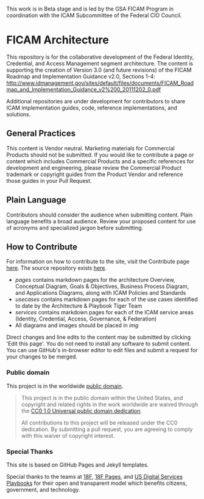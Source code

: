 This work is in Beta stage and is led by the GSA FICAM Program in coordination with the ICAM Subcommittee of the Federal CIO Council.

# FICAM Architecture
This repository is for the collaborative development of the Federal Identity, Credential, and Access Management segment architecture. The content is supporting the creation of Version 3.0 (and future revisions) of the FICAM Roadmap and Implementation Guidance v2.0, Sections 1-4:  http://www.idmanagement.gov/sites/default/files/documents/FICAM_Roadmap_and_Implementation_Guidance_v2%200_20111202_0.pdf

Additional repositories are under development for contributors to share ICAM implementation guides, code, reference implementations, and solutions.

## General Practices
This content is Vendor neutral. Marketing materials for Commercial Products should not be submitted. If you would like to contribute a page or content which includes Commercial Products and a specific references for development and engineering, please review the Commercial Product trademark or copyright guides from the Product Vendor and reference those guides in your Pull Request.  

## Plain Language
Contributors should consider the audience when submitting content. Plain language benefits a broad audience. Review your proposed content for use of acronyms and specialized jargon before submitting.

## How to Contribute
For information on how to contribute to the site, visit the Contribute page [here]({{site.baseurl}}/CONTRIBUTE.md/). The source repository exists [here](https://github.com/GSA/ficam-arch/). 

*  _pages_ contains markdown pages for the architecture Overview, Conceptual Diagram, Goals & Objectives, Business Process Diagram, and Applications Diagrams, along with ICAM Policies and Standards
* _usecases_ contains markdown pages for each of the use cases identified to date by the Architecture & Playbook Tiger Team
* _services_ contains markdown pages for each of the ICAM service areas (Identity, Credential, Access, Governance, & Federation)
* All diagrams and images should be placed in _img_

Direct changes and line edits to the content may be submitted by clicking 'Edit this page'. You do not need to install any software to submit content. You can use GitHub's in-browser editor to edit files and submit a request for your changes to be merged.

### Public domain

This project is in the worldwide [public domain](LICENSE.md). 

> This project is in the public domain within the United States, and copyright and related rights in the work worldwide are waived through the [CC0 1.0 Universal public domain dedication](https://creativecommons.org/publicdomain/zero/1.0/).
>
> All contributions to this project will be released under the CC0 dedication. By submitting a pull request, you are agreeing to comply with this waiver of copyright interest.

### Special Thanks
This site is based on GitHub Pages and Jekyll templates. 

Special thanks to the teams at [18F](https://18f.gsa.gov/), [18F Pages](https://pages.18f.gov/), and [US Digital Services Playbooks](https://playbook.cio.gov/) for their open and transparent model which benefits citizens, government, and technology.
